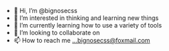 - 👋 Hi, I’m @bignosecss
- 👀 I’m interested in thinking and learning new things
- 🌱 I’m currently learning how to use a variety of tools
- 💞️ I’m looking to collaborate on 
- 📫 How to reach me ...bignosecss@foxmail.com

<!---
big-nosed/big-nosed is a ✨ special ✨ repository because its `README.md` (this file) appears on your GitHub profile.
You can click the Preview link to take a look at your changes.
--->

